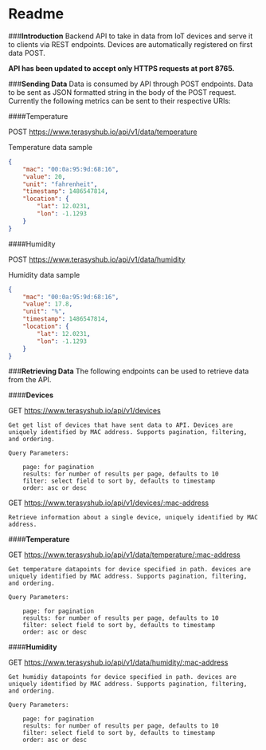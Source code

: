 **Readme**
======

###**Introduction**
Backend API to take in data from IoT devices and serve it to clients via REST endpoints.
Devices are automatically registered on first data POST.

**API has been updated to accept only HTTPS requests at port 8765.**

###**Sending Data**
Data is consumed by API through POST endpoints.
Data to be sent as JSON formatted string in the body of the POST request. 
Currently the following metrics can be sent to their respective URIs:

####Temperature

POST https://www.terasyshub.io/api/v1/data/temperature

Temperature data sample
```json
{
	"mac": "00:0a:95:9d:68:16",
	"value": 20,
	"unit": "fahrenheit",
	"timestamp": 1486547814,
	"location": {
		"lat": 12.0231,
		"lon": -1.1293
	}
}
```

####Humidity

POST https://www.terasyshub.io/api/v1/data/humidity

Humidity data sample
```json
{
	"mac": "00:0a:95:9d:68:16",
	"value": 17.8,
	"unit": "%",
	"timestamp": 1486547814,
	"location": {
		"lat": 12.0231,
		"lon": -1.1293
	}
}
```


###**Retrieving Data**
The following endpoints can be used to retrieve data from the API.

####**Devices**

GET https://www.terasyshub.io/api/v1/devices


	Get get list of devices that have sent data to API. Devices are uniquely identified by MAC address. Supports pagination, filtering, and ordering.

	Query Parameters:

		page: for pagination
		results: for number of results per page, defaults to 10
		filter: select field to sort by, defaults to timestamp
		order: asc or desc

GET https://www.terasyshub.io/api/v1/devices/:mac-address


	Retrieve information about a single device, uniquely identified by MAC address.

####**Temperature**

GET https://www.terasyshub.io/api/v1/data/temperature/:mac-address


	Get temperature datapoints for device specified in path. devices are uniquely identified by MAC address. Supports pagination, filtering, and ordering.

	Query Parameters:

		page: for pagination
		results: for number of results per page, defaults to 10
		filter: select field to sort by, defaults to timestamp
		order: asc or desc

####**Humidity**

GET https://www.terasyshub.io/api/v1/data/humidity/:mac-address


	Get humidiy datapoints for device specified in path. devices are uniquely identified by MAC address. Supports pagination, filtering, and ordering.

	Query Parameters:

		page: for pagination
		results: for number of results per page, defaults to 10
		filter: select field to sort by, defaults to timestamp
		order: asc or desc